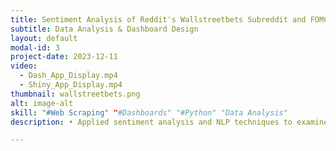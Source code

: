 ```yaml
---
title: Sentiment Analysis of Reddit's Wallstreetbets Subreddit and FOMC Statements
subtitle: Data Analysis & Dashboard Design
layout: default
modal-id: 3
project-date: 2023-12-11
video: 
  - Dash_App_Display.mp4
  - Shiny_App_Display.mp4
thumbnail: wallstreetbets.png
alt: image-alt
skill: "#Web Scraping" "#Dashboards" "#Python" "Data Analysis"
description: • Applied sentiment analysis and NLP techniques to examine the correlation between online discussions on Reddit and official FOMC statements with stock market movements. <br> • Demonstrated proficiency in web scraping, utilizing tools such as the selenium package for FOMC statements, praw for Reddit posts, and yfinance for stock prices.

---
```

